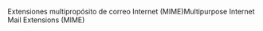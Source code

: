 <span data-ttu-id="59b91-101">Extensiones multipropósito de correo Internet (MIME)</span><span class="sxs-lookup"><span data-stu-id="59b91-101">Multipurpose Internet Mail Extensions (MIME)</span></span>